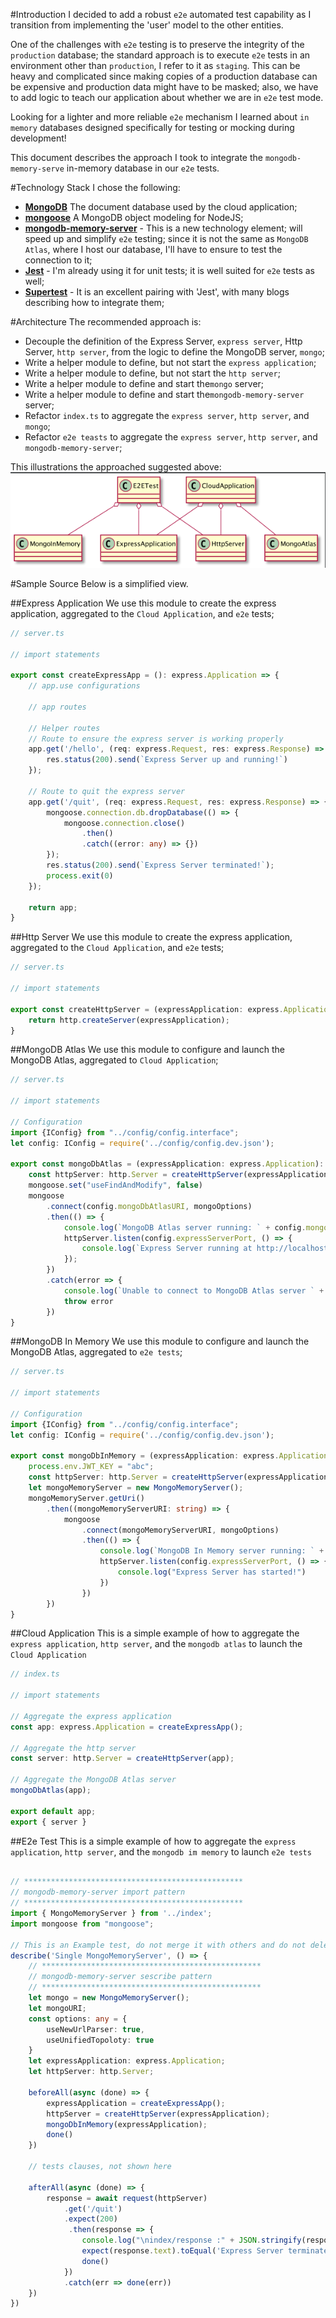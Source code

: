 #Introduction
I decided to add a robust `e2e` automated test capability as I transition from implementing the 'user' model to the other entities.

One of the challenges with `e2e` testing is to preserve the integrity of the `production` database; the standard approach is to execute `e2e` tests in an environment other than `production`, I refer to it as `staging`. This can be heavy and complicated since making copies of a production database can be expensive and production data might have to be masked; also, we  have to add logic to teach our application about whether we are in `e2e` test mode.

Looking for a lighter and more reliable `e2e` mechanism I learned about `in memory` databases designed specifically  for testing or mocking during development!

This document describes the approach I took to integrate the `mongodb-memory-serve` in-memory database in our `e2e` tests.

#Technology Stack
I chose the following:
* **[MongoDB](https://www.mongodb.com/)** The document database used by the cloud application;
* **[mongoose](https://www.npmjs.com/package/mongoose)** A MongoDB object modeling for NodeJS;
* **[mongodb-memory-server](https://www.npmjs.com/package/mongodb-memory-server)** - This is a new technology element; will speed up and simplify `e2e` testing; since it is not the same as `MongoDB Atlas`, where I host our database, I'll have to ensure to test the connection to it;
* **[Jest](https://jestjs.io/)** - I'm already using it for unit tests; it is well suited for `e2e` tests as well;
* **[Supertest](https://www.npmjs.com/package/supertest)**  - It is an excellent pairing with 'Jest', with many blogs describing how to integrate them;

#Architecture
The recommended approach is:
* Decouple the definition of the Express Server, `express server`, Http Server, `http server`, from the logic to define the MongoDB server, `mongo`;
* Write a helper module to define, but not start the `express application`;
* Write a helper module to define, but not start the `http server`;
* Write a helper module to define and start the`mongo` server;
* Write a helper module to define and start the`mongodb-memory-server` server;
* Refactor `index.ts` to aggregate the `express server`, `http server`, and `mongo`;
* Refactor `e2e teasts` to aggregate the `express server`, `http server`, and `mongodb-memory-server`;

This illustrations the approached suggested above:
![Alt text](./images/e2e-1.png)

#Sample Source
Below is a simplified view.

##Express Application
We use this module to create the express application,  aggregated to the `Cloud Application`, and `e2e` tests;
````typescript
// server.ts

// import statements

export const createExpressApp = (): express.Application => {
    // app.use configurations

    // app routes 
    
    // Helper routes
    // Route to ensure the express server is working properly
    app.get('/hello', (req: express.Request, res: express.Response) => {
        res.status(200).send(`Express Server up and running!`)
    });

    // Route to quit the express server
    app.get('/quit', (req: express.Request, res: express.Response) => {
        mongoose.connection.db.dropDatabase(() => {
            mongoose.connection.close()
                .then()
                .catch((error: any) => {})
        });
        res.status(200).send(`Express Server terminated!`);
        process.exit(0)
    });

    return app;
}
````

##Http Server
We use this module to create the express application,  aggregated to the `Cloud Application`, and `e2e` tests;
````typescript
// server.ts

// import statements

export const createHttpServer = (expressApplication: express.Application): http.Server => {
    return http.createServer(expressApplication);
}

````

##MongoDB Atlas
We use this module to configure and launch the MongoDB Atlas, aggregated to `Cloud Application`;
````typescript
// server.ts

// import statements

// Configuration
import {IConfig} from "../config/config.interface";
let config: IConfig = require('../config/config.dev.json');

export const mongoDbAtlas = (expressApplication: express.Application): void => {
    const httpServer: http.Server = createHttpServer(expressApplication);
    mongoose.set("useFindAndModify", false)
    mongoose
        .connect(config.mongoDbAtlasURI, mongoOptions)
        .then(() => {
            console.log(`MongoDB Atlas server running: ` + config.mongoDbAtlasURI);
            httpServer.listen(config.expressServerPort, () => {
                console.log(`Express Server running at http://localhost:${config.expressServerPort}`);
            });
        })
        .catch(error => {
            console.log(`Unable to connect to MongoDB Atlas server ` + JSON.stringify(error));
            throw error
        })
}

````

##MongoDB In Memory
We use this module to configure and launch the MongoDB Atlas, aggregated to `e2e tests`;
````typescript
// server.ts

// import statements

// Configuration
import {IConfig} from "../config/config.interface";
let config: IConfig = require('../config/config.dev.json');

export const mongoDbInMemory = (expressApplication: express.Application): void => {
    process.env.JWT_KEY = "abc";
    const httpServer: http.Server = createHttpServer(expressApplication);
    let mongoMemoryServer = new MongoMemoryServer();
    mongoMemoryServer.getUri()
        .then((mongoMemoryServerURI: string) => {
            mongoose
                .connect(mongoMemoryServerURI, mongoOptions)
                .then(() => {
                    console.log(`MongoDB In Memory server running: ` + mongoMemoryServerURI);
                    httpServer.listen(config.expressServerPort, () => {
                        console.log("Express Server has started!")
                    })
                })
        })
}


````

##Cloud Application
This is a simple example of how to aggregate the `express application`, `http server`, and the `mongodb atlas` to launch the `Cloud Application`
````typescript
// index.ts

// import statements

// Aggregate the express application
const app: express.Application = createExpressApp();

// Aggregate the http server
const server: http.Server = createHttpServer(app);

// Aggregate the MongoDB Atlas server
mongoDbAtlas(app);

export default app;
export { server }
````

##E2e Test
This is a simple example of how to aggregate the `express application`, `http server`, and the `mongodb im memory` to launch `e2e tests`
````typescript

// *************************************************
// mongodb-memory-server import pattern
// *************************************************
import { MongoMemoryServer } from '../index';
import mongoose from "mongoose";

// This is an Example test, do not merge it with others and do not delete this file
describe('Single MongoMemoryServer', () => {
	// *************************************************
	// mongodb-memory-server sescribe pattern
    // *************************************************
	let mongo = new MongoMemoryServer();
	let mongoURI;
	const options: any = {
		useNewUrlParser: true,
		useUnifiedTopoloty: true
	}
    let expressApplication: express.Application;
    let httpServer: http.Server;

    beforeAll(async (done) => {
        expressApplication = createExpressApp();
        httpServer = createHttpServer(expressApplication);
        mongoDbInMemory(expressApplication);
        done()
    })

	// tests clauses, not shown here

    afterAll(async (done) => {
        response = await request(httpServer)
            .get('/quit')
            .expect(200)
             .then(response => {
                console.log("\nindex/response :" + JSON.stringify(response) + '\n');
                expect(response.text).toEqual('Express Server terminated!');
                done()
            })
            .catch(err => done(err))
    })
})
````
